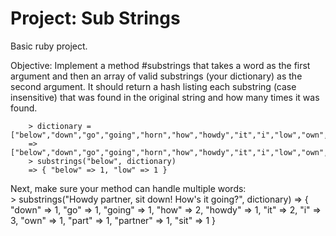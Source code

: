# Project: Sub Strings

Basic ruby project.

Objective: Implement a method #substrings that takes a word as the first argument and then an array of valid substrings (your dictionary) as the second argument. It should return a hash listing each substring (case insensitive) that was found in the original string and how many times it was found.

        > dictionary = ["below","down","go","going","horn","how","howdy","it","i","low","own","part","partner","sit"]
        => ["below","down","go","going","horn","how","howdy","it","i","low","own","part","partner","sit"]
        > substrings("below", dictionary)
        => { "below" => 1, "low" => 1 }


Next, make sure your method can handle multiple words:       
        > substrings("Howdy partner, sit down! How's it going?", dictionary)
        => { "down" => 1, "go" => 1, "going" => 1, "how" => 2, "howdy" => 1, "it" => 2, "i" => 3, "own" => 1, "part" => 1, "partner" => 1, "sit" => 1 }